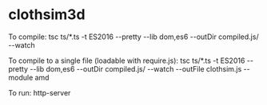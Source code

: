 # clothsim3d
To compile:
tsc ts/*.ts -t ES2016 --pretty --lib dom,es6 --outDir compiled.js/ --watch

To compile to a single file (loadable with require.js):
tsc ts/*.ts -t ES2016 --pretty --lib dom,es6 --outDir compiled.js/ --watch --outFile clothsim.js --module amd

To run:
http-server 
